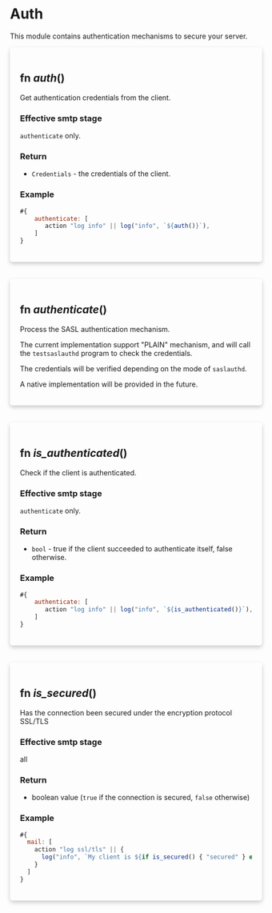 # Auth
This module contains authentication mechanisms to secure your server.

<div style='box-shadow: 0 4px 8px 0 rgba(0,0,0,0.2); padding: 20px; border-radius: 5px;'>
<h2> fn <em style='color: var(--inline-code-color);'>auth</em>() </h2>
 Get authentication credentials from the client.

 ### Effective smtp stage

 `authenticate` only.

 ### Return

 * `Credentials` - the credentials of the client.

 ### Example
 ```js
 #{
     authenticate: [
        action "log info" || log("info", `${auth()}`),
     ]
 }
 ```

 

</div>
<br/>
<br/>

<div style='box-shadow: 0 4px 8px 0 rgba(0,0,0,0.2); padding: 20px; border-radius: 5px;'>
<h2> fn <em style='color: var(--inline-code-color);'>authenticate</em>() </h2>
 Process the SASL authentication mechanism.

 The current implementation support "PLAIN" mechanism, and will call the
 `testsaslauthd` program to check the credentials.

 The credentials will be verified depending on the mode of `saslauthd`.

 A native implementation will be provided in the future.

 

</div>
<br/>
<br/>

<div style='box-shadow: 0 4px 8px 0 rgba(0,0,0,0.2); padding: 20px; border-radius: 5px;'>
<h2> fn <em style='color: var(--inline-code-color);'>is_authenticated</em>() </h2>
 Check if the client is authenticated.

 ### Effective smtp stage

 `authenticate` only.

 ### Return

 * `bool` - true if the client succeeded to authenticate itself, false otherwise.

 ### Example
 ```js
 #{
     authenticate: [
        action "log info" || log("info", `${is_authenticated()}`),
     ]
 }
 ```

 

</div>
<br/>
<br/>

<div style='box-shadow: 0 4px 8px 0 rgba(0,0,0,0.2); padding: 20px; border-radius: 5px;'>
<h2> fn <em style='color: var(--inline-code-color);'>is_secured</em>() </h2>
 Has the connection been secured under the encryption protocol SSL/TLS

 ### Effective smtp stage

 all

 ### Return

 * boolean value (`true` if the connection is secured, `false` otherwise)

 ### Example
 ```js
 #{
   mail: [
     action "log ssl/tls" || {
       log("info", `My client is ${if is_secured() { "secured" } else { "unsecured!!!" }}`)
     }
   ]
 }
 ```

 

</div>
<br/>
<br/>